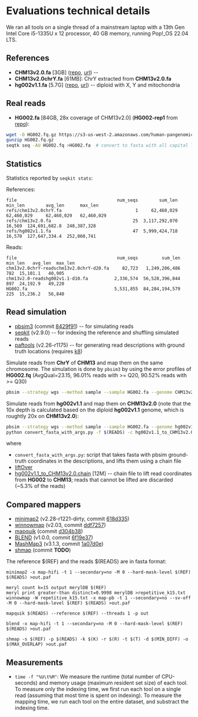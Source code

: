 # Evaluations technical details

We ran all tools on a single thread of a mainstream laptop with a 13th Gen Intel
Core i5-1335U x 12 processor, 40 GB memory, running Pop!_OS 22.04 LTS.

## References
- **CHM13v2.0.fa** [3GB] ([repo](https://github.com/marbl/CHM13), [url](https://s3-us-west-2.amazonaws.com/human-pangenomics/T2T/CHM13/assemblies/chm13v2.0.fa)) -- 
- **CHM13v2.0chrY.fa** [61MB]: ChrY extracted from **CHM13v2.0.fa**
- **hg002v1.1.fa** [5.7G] ([repo](https://github.com/marbl/HG002), [url](https://s3-us-west-2.amazonaws.com/human-pangenomics/T2T/HG002/assemblies/hg002v1.1.fasta.gz)) -- diploid with X, Y and mitochondria

## Real reads                        
- **HG002.fa** [84GB, 28x coverage of CHM13v2.0] (**HG002-rep1** from [repo](https://github.com/marbl/HG002/blob/main/Sequencing_data.md)):
```bash
wget -O HG002.fq.gz https://s3-us-west-2.amazonaws.com/human-pangenomics/T2T/scratch/HG002/sequencing/hifirevio/m84005_220827_014912_s1.hifi_reads.fastq.gz
gunzip HG002.fq.gz
seqtk seq -AU HG002.fq >HG002.fa  # convert to fasta with all capital letters
```

## Statistics

Statistics reported by `seqkit stats`:

References:

    file                                      num_seqs        sum_len     min_len        avg_len      max_len
    refs/chm13v2.0chrY.fa                            1     62,460,029  62,460,029     62,460,029   62,460,029
    refs/chm13v2.0.fa                               25  3,117,292,070      16,569  124,691,682.8  248,387,328
    refs/hg002v1.1.fa                               47  5,999,424,718      16,570  127,647,334.4  252,060,741

Reads:

    file                                      num_seqs         sum_len  min_len   avg_len  max_len
    chm13v2.0chrY-readschm13v2.0chrY-d20.fa     82,723   1,249,206,486      782  15,101.1   40,905
    chm13v2.0-readshg002v1.1-d10.fa          2,336,574  56,528,396,844      897  24,192.9   49,220
    HG002.fa                                 5,531,855  84,284,194,579      225  15,236.2   56,840

## Read simulation
- [pbsim3](https://github.com/yukiteruono/pbsim3) (commit [8429f91](https://github.com/yukiteruono/pbsim3/commit/8429f91)) -- for simulating reads
- [seqkit](https://github.com/shenwei356/seqkit) (v2.9.0) -- for indexing the reference and shuffling simulated reads
- [paftools](https://github.com/lh3/minimap2/blob/master/misc/paftools.js) (v2.26-r1175) -- for generating read descriptions with ground truth locations (requires [k8](https://github.com/attractivechaos/k8))

Simulate reads from **ChrY** of **CHM13** and map them on the same chromosome. The simulation is done by `pbsim3` by using the error profiles of **HG002.fq** (AvgQual=23.15, 96.01% reads with >= Q20, 90.52% reads with >= Q30)
```bash
pbsim --strategy wgs --method sample --sample HG002.fa --genome CHM13v2.0chrY.fa --depth 20 --prefix HG002-readschm13-a0.99-d0.1-l10000
```

Simulate reads from **hg002v1.1** and map them on **CHM13v2.0** (note that the
10x depth is calculated based on the diploid **hg002v1.1** genome, which is
roughtly 20x on **CHM13v2.0**):
```bash
pbsim --strategy wgs --method sample --sample HG002.fa --genome hg002v1.1.fa --depth 10 --prefix $(READS)
python convert_fasta_with_args.py -f $(READS) -c hg002v1.1_to_CHM13v2.0.chain -o $(READS).lifted; \
```
where
- `convert_fasta_with_args.py`: script that takes fasta with pbsim ground-truth coordinates in the descriptions, and lifts them using a chain file 
- [liftOver](https://genome.ucsc.edu/goldenPath/help/hgTracksHelp.html#Liftover)
- [hg002v1.1_to_CHM13v2.0.chain](https://s3-us-west-2.amazonaws.com/human-pangenomics/T2T/HG002/assemblies/changes/hg002v1.1_to_CHM13v2.0.chain.gz) [12M] -- chain file to lift read coordinates from **HG002** to **CHM13**; reads that cannot be lifted are discarded (~5.3% of the reads)

## Compared mappers
- [minimap2](https://github.com/lh3/minimap2) (v2.28-r1221-dirty, commit [618d335](https://github.com/lh3/minimap2/commit/618d335))
- [winnowmap](https://github.com/marbl/winnowmap) (v2.03, commit [ddf7257](https://github.com/marbl/Winnowmap/commit/ddf7257))
- [mapquik](https://github.com/ekimb/mapquik) (commit [d304b38](https://github.com/ekimb/mapquik/commit/d304b38))
- [BLEND](https://github.com/CMU-SAFARI/BLEND) (v1.0.0, commit [6f19e37](https://github.com/CMU-SAFARI/BLEND/commit/6f19e37))
- [MashMap3](https://github.com/marbl/MashMap) (v3.1.3, commit [1a07d0e](https://github.com/marbl/MashMap/commit/1a07d0e))
- [shmap](https://github.com/pesho-ivanov/shmap) (commit **TODO**)

The reference $(REF) and the reads $(READS) are in fasta format:
```
minimap2 -x map-hifi -t 1 --secondary=no -M 0 --hard-mask-level $(REF) $(READS) >out.paf

meryl count k=15 output merylDB $(REF)
meryl print greater-than distinct=0.9998 merylDB >repetitive_k15.txt
winnowmap -W repetitive_k15.txt -x map-pb -t 1 --secondary=no --sv-off -M 0 --hard-mask-level $(REF) $(READS) >out.paf 

mapquik $(READS) --reference $(REF) --threads 1 -p out

blend -x map-hifi -t 1 --secondary=no -M 0 --hard-mask-level $(REF) $(READS) >out.paf 

shmap -s $(REF) -p $(READS) -k $(K) -r $(R) -t $(T) -d $(MIN_DIFF) -o $(MAX_OVERLAP) >out.paf
```

## Measurements
- `time -f "%U\t%M"`: We measure the runtime (total number of CPU-seconds) and
  memory usage (maximum resident set size) of each tool. To measure only the
  indexing time, we first run each tool on a single read (assuming that most
  time is spent on indexing). To measure the mapping time, we run each tool on
  the entire dataset, and substract the indexing time.
